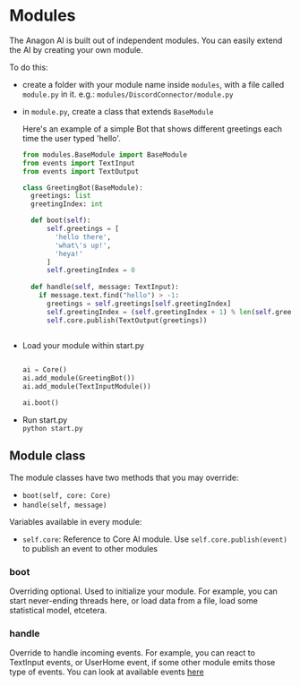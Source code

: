 # Modules

The Anagon AI is built out of independent modules.
You can easily extend the AI by creating your own module.

To do this:

- create a folder with your module name inside `modules`, with a file called `module.py` in it.
  e.g.: `modules/DiscordConnector/module.py`
- in `module.py`, create a class that extends `BaseModule`  
  
  Here's an example of a simple Bot that shows different greetings each time the user typed 'hello'.
  
  ```python
  from modules.BaseModule import BaseModule
  from events import TextInput
  from events import TextOutput
  
  class GreetingBot(BaseModule):
    greetings: list  
    greetingIndex: int
  
    def boot(self):
        self.greetings = [
          'hello there',
          'what\'s up!',
          'heya!'
        ] 
        self.greetingIndex = 0
                
    def handle(self, message: TextInput):
      if message.text.find("hello") > -1:
        greetings = self.greetings[self.greetingIndex]
        self.greetingIndex = (self.greetingIndex + 1) % len(self.greetings)
        self.core.publish(TextOutput(greetings))
        
  ```
- Load your module within start.py

  ```python
  
  ai = Core()
  ai.add_module(GreetingBot())
  ai.add_module(TextInputModule())

  ai.boot()
  ```
- Run start.py  
  `python start.py`
## Module class

The module classes have two methods that you may override:

- `boot(self, core: Core)`
- `handle(self, message)`

Variables available in every module:

- `self.core`: Reference to Core AI module. Use `self.core.publish(event)` to publish an event to other modules

### boot
 
Overriding optional. Used to initialize your module. For example, you can start never-ending threads here, or load data from a file, load some statistical model, etcetera.

### handle

Override to handle incoming events. For example, you can react to TextInput events, or UserHome event, if some other module emits those type of events. You can look at available events [here](./events.md)